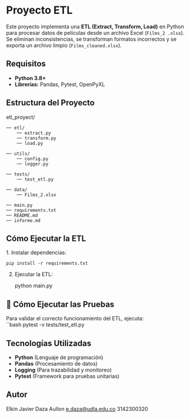 


# Proyecto ETL 

Este proyecto implementa una **ETL (Extract, Transform, Load)** en Python para procesar datos de películas desde
un archivo Excel (`Films_2 .xlsx`). Se eliminan inconsistencias, se transforman formatos incorrectos
y se exporta un archivo limpio (`Films_cleaned.xlsx`).

##  Requisitos  
- **Python 3.8+**  
- **Librerías:** Pandas, Pytest, OpenPyXL  

## Estructura del Proyecto  

etl_proyect/ 

    ── etl/  
        ── extract.py 
        ── transform.py
        ── load.py 
        
    ── utils/  
        ── config.py  
        ── logger.py 
        
    ── tests/  
        ── test_etl.py 
        
    ── data/ 
        ── Films_2.xlsx 
        
    ── main.py 
    ── requirements.txt 
    ── README.md 
    ── informe.md
    
##  Cómo Ejecutar la ETL  
1️. Instalar dependencias:  

    pip install -r requirements.txt
    
2. Ejecutar la ETL:

    python main.py

## 🧪 Cómo Ejecutar las Pruebas  
Para validar el correcto funcionamiento del ETL, ejecuta:  
``bash
pytest -v tests/test_etl.py

## Tecnologías Utilizadas  

- **Python** (Lenguaje de programación)  
- **Pandas** (Procesamiento de datos)  
- **Logging** (Para trazabilidad y monitoreo)  
- **Pytest** (Framework para pruebas unitarias)  

## Autor

Elkin Javier Daza Aullon
e.daza@udla.edu.co
3142300320